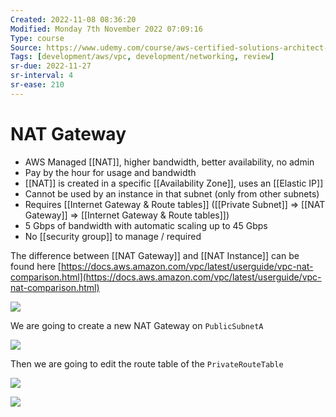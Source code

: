 ```yaml
---
Created: 2022-11-08 08:36:20
Modified: Monday 7th November 2022 07:09:16
Type: course
Source: https://www.udemy.com/course/aws-certified-solutions-architect-associate-saa-c01/?xref=E0Aed11STH4LPUQvCz0GJFABTmM=
Tags: [development/aws/vpc, development/networking, review]
sr-due: 2022-11-27
sr-interval: 4
sr-ease: 210
---
```


# NAT Gateway

- AWS Managed [[NAT]], higher bandwidth, better availability, no admin
- Pay by the hour for usage and bandwidth
- [[NAT]] is created in a specific [[Availability Zone]], uses an [[Elastic IP]]
- Cannot be used by an instance in that subnet (only from other subnets)
- Requires [[Internet Gateway & Route tables]] ([[Private Subnet]] => [[NAT Gateway]] => [[Internet Gateway & Route tables]])
- 5 Gbps of bandwidth with automatic scaling up to 45 Gbps
- No [[security group]] to manage / required

The difference between [[NAT Gateway]] and [[NAT Instance]] can be found here [https://docs.aws.amazon.com/vpc/latest/userguide/vpc-nat-comparison.html](https://docs.aws.amazon.com/vpc/latest/userguide/vpc-nat-comparison.html)

![](2020-01-01-16-59-01.png)

We are going to create a new NAT Gateway on `PublicSubnetA`

![](2020-01-01-17-01-31.png)

Then we are going to edit the route table of the `PrivateRouteTable`

![](2020-01-01-17-02-35.png)

![](2020-01-01-17-02-50.png)